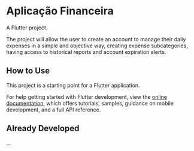 # Aplicação Financeira

A Flutter project.

The project will allow the user to create an account to manage their daily expenses in a simple and objective way, creating expense subcategories, having access to historical reports and account expiration alerts.

## How to Use

This project is a starting point for a Flutter application.

For help getting started with Flutter development, view the
[online documentation](https://docs.flutter.dev/), which offers tutorials,
samples, guidance on mobile development, and a full API reference.

## Already Developed
...